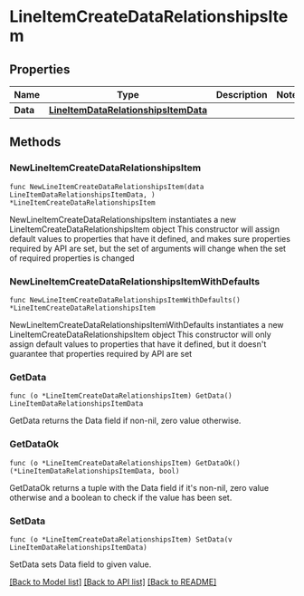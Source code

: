 # LineItemCreateDataRelationshipsItem

## Properties

Name | Type | Description | Notes
------------ | ------------- | ------------- | -------------
**Data** | [**LineItemDataRelationshipsItemData**](LineItemDataRelationshipsItemData.md) |  | 

## Methods

### NewLineItemCreateDataRelationshipsItem

`func NewLineItemCreateDataRelationshipsItem(data LineItemDataRelationshipsItemData, ) *LineItemCreateDataRelationshipsItem`

NewLineItemCreateDataRelationshipsItem instantiates a new LineItemCreateDataRelationshipsItem object
This constructor will assign default values to properties that have it defined,
and makes sure properties required by API are set, but the set of arguments
will change when the set of required properties is changed

### NewLineItemCreateDataRelationshipsItemWithDefaults

`func NewLineItemCreateDataRelationshipsItemWithDefaults() *LineItemCreateDataRelationshipsItem`

NewLineItemCreateDataRelationshipsItemWithDefaults instantiates a new LineItemCreateDataRelationshipsItem object
This constructor will only assign default values to properties that have it defined,
but it doesn't guarantee that properties required by API are set

### GetData

`func (o *LineItemCreateDataRelationshipsItem) GetData() LineItemDataRelationshipsItemData`

GetData returns the Data field if non-nil, zero value otherwise.

### GetDataOk

`func (o *LineItemCreateDataRelationshipsItem) GetDataOk() (*LineItemDataRelationshipsItemData, bool)`

GetDataOk returns a tuple with the Data field if it's non-nil, zero value otherwise
and a boolean to check if the value has been set.

### SetData

`func (o *LineItemCreateDataRelationshipsItem) SetData(v LineItemDataRelationshipsItemData)`

SetData sets Data field to given value.



[[Back to Model list]](../README.md#documentation-for-models) [[Back to API list]](../README.md#documentation-for-api-endpoints) [[Back to README]](../README.md)


